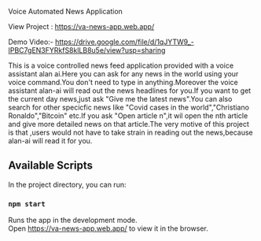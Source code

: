 Voice Automated News Application
 
View Project : https://va-news-app.web.app/


Demo Video:- https://drive.google.com/file/d/1qJYTW9_-IPBC7gEN3FYRkfS8klLB8u5e/view?usp=sharing

This is a voice controlled news feed application provided with a voice assistant alan ai.Here you can ask for any news in the world using your voice command.You don't need to type in anything.Moreover the voice assistant alan-ai will read out the news headlines for you.If you want to get the current day news,just ask "Give me the latest news".You can also search for other specicfic news like "Covid cases in the world","Christiano Ronaldo","Bitcoin" etc.If you ask "Open article n",it wil open the nth article and give more detailed news on that article.The very motive of this project is that ,users would not have to take strain in reading out the news,because alan-ai will read it for you.
## Available Scripts

In the project directory, you can run:

### `npm start`

Runs the app in the development mode.<br />
Open https://va-news-app.web.app/ to view it in the browser.



